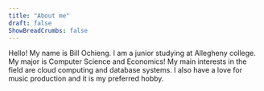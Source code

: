 ```yaml
---
title: "About me"
draft: false
ShowBreadCrumbs: false
---
```


Hello! My name is Bill Ochieng. I am a junior studying at Allegheny college. My major is Computer Science and  Economics! My main interests in the field are cloud computing and database systems. I also have a love for music production and it is my preferred hobby.
